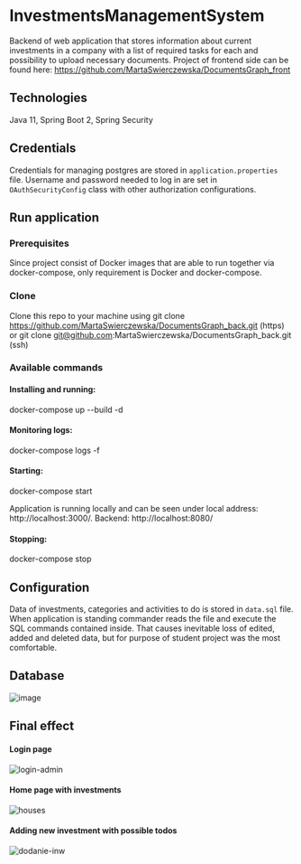 # InvestmentsManagementSystem
Backend of web application that stores information about current investments in a company with a list of required tasks for each and possibility to upload necessary documents. Project of frontend side can be found here: https://github.com/MartaSwierczewska/DocumentsGraph_front

## Technologies
Java 11, Spring Boot 2, Spring Security

## Credentials
Credentials for managing postgres are stored in `application.properties` file. Username and password needed to log in are set in `OAuthSecurityConfig` class with other authorization configurations. 

## Run application 

### Prerequisites 
Since project consist of Docker images that are able to run together via docker-compose, only requirement is Docker and docker-compose.

### Clone
Clone this repo to your machine using git clone https://github.com/MartaSwierczewska/DocumentsGraph_back.git (https) or git clone git@github.com:MartaSwierczewska/DocumentsGraph_back.git (ssh)

### Available commands

#### Installing and running:
docker-compose up --build -d

#### Monitoring logs:
docker-compose logs -f

#### Starting:
docker-compose start

Application is running locally and can be seen under local address: http://localhost:3000/. Backend: http://localhost:8080/ 

#### Stopping:
docker-compose stop 

## Configuration
Data of investments, categories and activities to do is stored in `data.sql` file. When application is standing commander reads the file and execute the SQL commands contained inside. That causes inevitable loss of edited, added and deleted data, but for purpose of student project was the most comfortable.  

## Database
![image](https://user-images.githubusercontent.com/44815230/109699353-c2e18a00-7b90-11eb-9cf4-0ee42002bc32.png)

## Final effect
#### Login page
![login-admin](https://user-images.githubusercontent.com/44815230/109698743-04256a00-7b90-11eb-8be7-d63dd7200c85.png)
#### Home page with investments
![houses](https://user-images.githubusercontent.com/44815230/109698848-24552900-7b90-11eb-8c5d-a051f6940d25.png)
#### Adding new investment with possible todos 
![dodanie-inw](https://user-images.githubusercontent.com/44815230/109698932-39ca5300-7b90-11eb-80b1-bf65bc604dfb.png)

